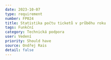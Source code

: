 ```yaml
---
date: 2023-10-07
type: requirement
number: FP024
title: Statistika počtu ticketů v průběhu roku
tags: Funkční
category: Technická podpora
user: Vedení
priority: Should have
source: Ondřej Rais
detail: false
---
```



